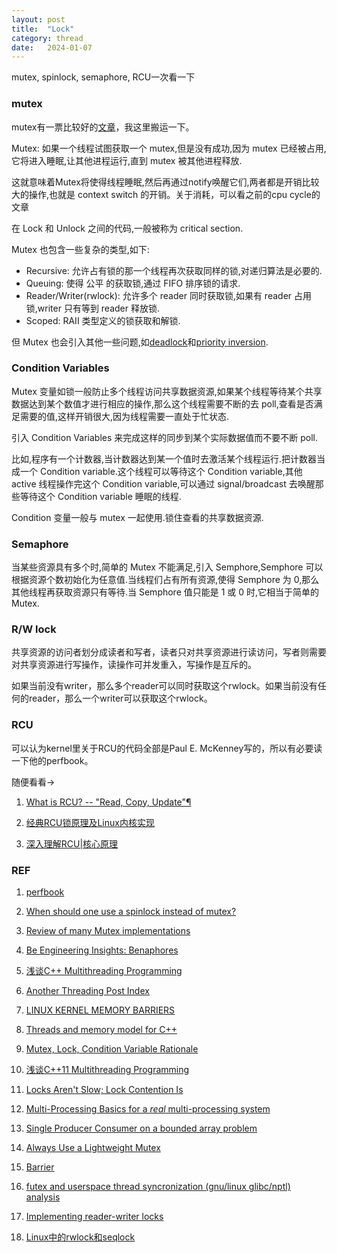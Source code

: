 ```yaml
---
layout: post
title:  "Lock"
category: thread
date:   2024-01-07
---
```


mutex, spinlock, semaphore, RCU一次看一下

### mutex

mutex有一票比较好的[文章](http://dreamrunner.org/blog/2014/06/29/qian-tan-mutex-lock/)，我这里搬运一下。

Mutex: 如果一个线程试图获取一个 mutex,但是没有成功,因为 mutex 已经被占用, 它将进入睡眠,让其他进程运行,直到 mutex 被其他进程释放.

这就意味着Mutex将使得线程睡眠,然后再通过notify唤醒它们,两者都是开销比较大的操作,也就是 context switch 的开销。关于消耗，可以看之前的cpu cycle的文章

在 Lock 和 Unlock 之间的代码,一般被称为 critical section.
 
Mutex 也包含一些复杂的类型,如下:

+ Recursive: 允许占有锁的那一个线程再次获取同样的锁,对递归算法是必要的.
+ Queuing: 使得 公平 的获取锁,通过 FIFO 排序锁的请求.
+ Reader/Writer(rwlock): 允许多个 reader 同时获取锁,如果有 reader 占用锁,writer 只有等到 reader 释放锁.
+ Scoped: RAII 类型定义的锁获取和解锁.

但 Mutex 也会引入其他一些问题,如[deadlock](http://en.wikipedia.org/wiki/Deadlock)和[priority inversion](http://en.wikipedia.org/wiki/Priority_inversion).

### Condition Variables

Mutex 变量如锁一般防止多个线程访问共享数据资源,如果某个线程等待某个共享数据达到某个数值才进行相应的操作,那么这个线程需要不断的去 poll,查看是否满足需要的值,这样开销很大,因为线程需要一直处于忙状态.

引入 Condition Variables 来完成这样的同步到某个实际数据值而不要不断 poll.

比如,程序有一个计数器,当计数器达到某一个值时去激活某个线程运行.把计数器当成一个 Condition variable.这个线程可以等待这个 Condition variable,其他 active 线程操作完这个 Condition variable,可以通过 signal/broadcast 去唤醒那些等待这个 Condition variable 睡眠的线程.

Condition 变量一般与 mutex 一起使用.锁住查看的共享数据资源.


### Semaphore

当某些资源具有多个时,简单的 Mutex 不能满足,引入 Semphore,Semphore 可以根据资源个数初始化为任意值.当线程们占有所有资源,使得 Semphore 为 0,那么其他线程再获取资源只有等待.当 Semphore 值只能是 1 或 0 时,它相当于简单的 Mutex.

### R/W lock

共享资源的访问者划分成读者和写者，读者只对共享资源进行读访问，写者则需要对共享资源进行写操作，读操作可并发重入，写操作是互斥的。

如果当前没有writer，那么多个reader可以同时获取这个rwlock。如果当前没有任何的reader，那么一个writer可以获取这个rwlock。


### RCU

可以认为kernel里关于RCU的代码全部是Paul E. McKenney写的，所以有必要读一下他的perfbook。

随便看看->

1. [What is RCU? -- "Read, Copy, Update"¶](https://www.kernel.org/doc/html/latest/RCU/whatisRCU.html)

2. [经典RCU锁原理及Linux内核实现](https://zhuanlan.zhihu.com/p/630098755)

3. [深入理解RCU|核心原理](https://zhuanlan.zhihu.com/p/386422612)


### REF

1. [perfbook](https://mirrors.edge.kernel.org/pub/linux/kernel/people/paulmck/perfbook/perfbook.html)

2. [When should one use a spinlock instead of mutex?](https://stackoverflow.com/questions/5869825/when-should-one-use-a-spinlock-instead-of-mutex)

3. [Review of many Mutex implementations](https://cbloomrants.blogspot.com/2011/07/07-15-11-review-of-many-mutex.html)

4. [Be Engineering Insights: Benaphores](https://www.haiku-os.org/legacy-docs/benewsletter/Issue1-26.html#Engineering1-26)

5. [浅谈C++ Multithreading Programming](http://dreamrunner.org/blog/2014/08/07/C-multithreading-programming/)

6. [Another Threading Post Index](https://cbloomrants.blogspot.com/2012/06/06-12-12-another-threading-post-index.html)

7. [LINUX KERNEL MEMORY BARRIERS](https://www.kernel.org/doc/Documentation/memory-barriers.txt)

8. [Threads and memory model for C++](https://www.hboehm.info/c++mm/)

9. [Mutex, Lock, Condition Variable Rationale](https://www.open-std.org/jtc1/sc22/wg21/docs/papers/2007/n2406.html)

10. [浅谈C++11 Multithreading Programming](http://dreamrunner.org/blog/2014/08/25/C11-multithreading-programming/)

11. [Locks Aren't Slow; Lock Contention Is](https://preshing.com/20111118/locks-arent-slow-lock-contention-is/)

12. [Multi-Processing Basics for a *real* multi-processing system](https://groups.google.com/g/net.micro.mac/c/BLFaLIJ2qHs/m/XNYbN94YLXUJ?pli=1)

13. [Single Producer Consumer on a bounded array problem](https://courses.cs.washington.edu/courses/cse451/03wi/section/prodcons.htm)

14. [Always Use a Lightweight Mutex](https://preshing.com/20111124/always-use-a-lightweight-mutex/)

15. [Barrier](https://ridiculousfish.com/blog/posts/barrier.html)

16. [futex and userspace thread syncronization (gnu/linux glibc/nptl) analysis](https://cottidianus.livejournal.com/325955.html)

17. [Implementing reader-writer locks](https://eli.thegreenplace.net/2019/implementing-reader-writer-locks/)

18. [Linux中的rwlock和seqlock](https://zhuanlan.zhihu.com/p/94713372)
